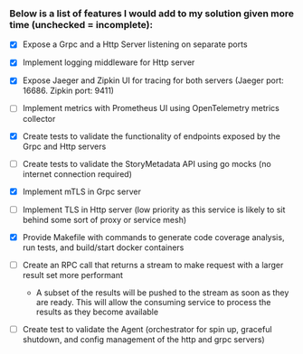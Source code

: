 ### Below is a list of features I would add to my solution given more time (unchecked = incomplete):

- [x] Expose a Grpc and a Http Server listening on separate ports
- [x] Implement logging middleware for Http server
- [x] Expose Jaeger and Zipkin UI for tracing for both servers (Jaeger port: 16686. Zipkin port: 9411)
- [ ] Implement metrics with Prometheus UI using OpenTelemetry metrics collector
- [x] Create tests to validate the functionality of endpoints exposed by the Grpc and Http servers
- [ ] Create tests to validate the StoryMetadata API using go mocks (no internet connection required)
- [x] Implement mTLS in Grpc server
- [ ] Implement TLS in Http server (low priority as this service is likely to sit behind some sort of proxy or service mesh)
- [x] Provide Makefile with commands to generate code coverage analysis, run tests, and build/start docker containers
- [ ] Create an RPC call that returns a stream to make request with a larger result set more performant
  - A subset of the results will be pushed to the stream as soon as they are ready. This will allow the consuming service to process the results as they become available
- [ ] Create test to validate the Agent (orchestrator for spin up, graceful shutdown, and config management of the http and grpc servers)


